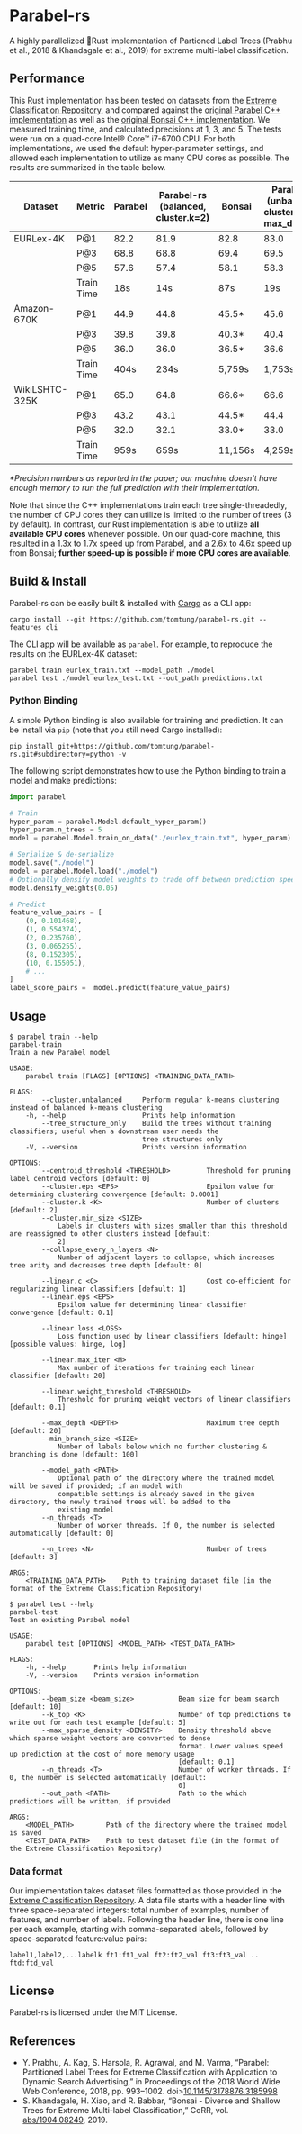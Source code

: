# Parabel-rs

A highly parallelized 🦀Rust implementation of Partioned Label Trees (Prabhu et al., 2018 & Khandagale et al., 2019) for extreme multi-label classification.

## Performance

This Rust implementation has been tested on datasets from the [Extreme Classification Repository](http://manikvarma.org/downloads/XC/XMLRepository.html), and compared against the [original Parabel C++ implementation](http://manikvarma.org/code/Parabel/download.html) as well as the [original Bonsai C++ implementation](https://github.com/xmc-aalto/bonsai). We measured training time, and calculated precisions at 1, 3, and 5. The tests were run on a quad-core Intel® Core™ i7-6700 CPU. For both implementations, we used the default hyper-parameter settings, and allowed each implementation to utilize as many CPU cores as possible. The results are summarized in the table below.

| Dataset         	| Metric     	| Parabel 	| Parabel-rs<br/>(balanced,<br/>cluster.k=2) 	| Bonsai  	| Parabel-rs<br/>(unbalanced,<br/>cluster.k=100,<br/>max\_depth=3) 	|
|-----------------	|------------	|---------	|-------------------------------------------	|---------	|-----------------------------------------------------------------	|
|  EURLex-4K      	| P@1        	| 82.2    	| 81.9                                      	| 82.8    	| 83.0                                                            	|
|                 	| P@3        	| 68.8    	| 68.8                                      	| 69.4    	| 69.5                                                            	|
|                 	| P@5        	| 57.6    	| 57.4                                      	| 58.1    	| 58.3                                                            	|
|                 	| Train Time 	| 18s     	| 14s                                       	| 87s     	| 19s                                                             	|
| Amazon-670K     	| P@1        	| 44.9    	| 44.8                                      	| 45.5*   	| 45.6                                                            	|
|                 	| P@3        	| 39.8    	| 39.8                                      	| 40.3*   	| 40.4                                                            	|
|                 	| P@5        	| 36.0    	| 36.0                                      	| 36.5*   	| 36.6                                                            	|
|                 	| Train Time 	| 404s    	| 234s                                      	| 5,759s  	| 1,753s                                                          	|
|  WikiLSHTC-325K 	| P@1        	| 65.0    	| 64.8                                      	| 66.6*   	| 66.6                                                            	|
|                 	| P@3        	| 43.2    	| 43.1                                      	| 44.5*   	| 44.4                                                            	|
|                 	| P@5        	| 32.0    	| 32.1                                      	| 33.0*   	| 33.0                                                            	|
|                 	| Train Time 	| 959s    	| 659s                                      	| 11,156s 	| 4,259s                                                          	|

*\*Precision numbers as reported in the paper; our machine doesn't have enough memory to run the full prediction with their implementation.*

Note that since the C++ implementations train each tree single-threadedly, the number of CPU cores they can utilize is limited to the number of trees (3 by default). In contrast, our Rust implementation is able to utilize **all available CPU cores** whenever possible. On our quad-core machine, this resulted in a 1.3x to 1.7x speed up from Parabel, and a 2.6x to 4.6x speed up from Bonsai; **further speed-up is possible if more CPU cores are available**.

## Build & Install
Parabel-rs can be easily built & installed with [Cargo](https://doc.rust-lang.org/cargo/getting-started/installation.html) as a CLI app:
```
cargo install --git https://github.com/tomtung/parabel-rs.git --features cli
```

The CLI app will be available as `parabel`. For example, to reproduce the results on the EURLex-4K dataset:
```
parabel train eurlex_train.txt --model_path ./model
parabel test ./model eurlex_test.txt --out_path predictions.txt
```


### Python Binding

A simple Python binding is also available for training and prediction. It can be install via `pip` (note that you still need Cargo installed):

```
pip install git+https://github.com/tomtung/parabel-rs.git#subdirectory=python -v
```

The following script demonstrates how to use the Python binding to train a model and make predictions:

```python
import parabel

# Train
hyper_param = parabel.Model.default_hyper_param()
hyper_param.n_trees = 5
model = parabel.Model.train_on_data("./eurlex_train.txt", hyper_param)

# Serialize & de-serialize
model.save("./model")
model = parabel.Model.load("./model")
# Optionally densify model weights to trade off between prediction speed and memory usage
model.densify_weights(0.05)

# Predict
feature_value_pairs = [
    (0, 0.101468),
    (1, 0.554374),
    (2, 0.235760),
    (3, 0.065255),
    (8, 0.152305),
    (10, 0.155051),
    # ...
]
label_score_pairs =  model.predict(feature_value_pairs)
```

## Usage
```
$ parabel train --help
parabel-train
Train a new Parabel model

USAGE:
    parabel train [FLAGS] [OPTIONS] <TRAINING_DATA_PATH>

FLAGS:
        --cluster.unbalanced     Perform regular k-means clustering instead of balanced k-means clustering
    -h, --help                   Prints help information
        --tree_structure_only    Build the trees without training classifiers; useful when a downstream user needs the
                                 tree structures only
    -V, --version                Prints version information

OPTIONS:
        --centroid_threshold <THRESHOLD>         Threshold for pruning label centroid vectors [default: 0]
        --cluster.eps <EPS>                      Epsilon value for determining clustering convergence [default: 0.0001]
        --cluster.k <K>                          Number of clusters [default: 2]
        --cluster.min_size <SIZE>
            Labels in clusters with sizes smaller than this threshold are reassigned to other clusters instead [default:
            2]
        --collapse_every_n_layers <N>
            Number of adjacent layers to collapse, which increases tree arity and decreases tree depth [default: 0]

        --linear.c <C>                           Cost co-efficient for regularizing linear classifiers [default: 1]
        --linear.eps <EPS>
            Epsilon value for determining linear classifier convergence [default: 0.1]

        --linear.loss <LOSS>
            Loss function used by linear classifiers [default: hinge]  [possible values: hinge, log]

        --linear.max_iter <M>
            Max number of iterations for training each linear classifier [default: 20]

        --linear.weight_threshold <THRESHOLD>
            Threshold for pruning weight vectors of linear classifiers [default: 0.1]

        --max_depth <DEPTH>                      Maximum tree depth [default: 20]
        --min_branch_size <SIZE>
            Number of labels below which no further clustering & branching is done [default: 100]

        --model_path <PATH>
            Optional path of the directory where the trained model will be saved if provided; if an model with
            compatible settings is already saved in the given directory, the newly trained trees will be added to the
            existing model
        --n_threads <T>
            Number of worker threads. If 0, the number is selected automatically [default: 0]

        --n_trees <N>                            Number of trees [default: 3]

ARGS:
    <TRAINING_DATA_PATH>    Path to training dataset file (in the format of the Extreme Classification Repository)
```

```
$ parabel test --help
parabel-test
Test an existing Parabel model

USAGE:
    parabel test [OPTIONS] <MODEL_PATH> <TEST_DATA_PATH>

FLAGS:
    -h, --help       Prints help information
    -V, --version    Prints version information

OPTIONS:
        --beam_size <beam_size>           Beam size for beam search [default: 10]
        --k_top <K>                       Number of top predictions to write out for each test example [default: 5]
        --max_sparse_density <DENSITY>    Density threshold above which sparse weight vectors are converted to dense
                                          format. Lower values speed up prediction at the cost of more memory usage
                                          [default: 0.1]
        --n_threads <T>                   Number of worker threads. If 0, the number is selected automatically [default:
                                          0]
        --out_path <PATH>                 Path to the which predictions will be written, if provided

ARGS:
    <MODEL_PATH>        Path of the directory where the trained model is saved
    <TEST_DATA_PATH>    Path to test dataset file (in the format of the Extreme Classification Repository)
```

### Data format

Our implementation takes dataset files formatted as those provided in the [Extreme Classification Repository](http://manikvarma.org/downloads/XC/XMLRepository.html). A data file starts with a header line with three space-separated integers: total number of examples, number of features, and number of labels. Following the header line, there is one line per each example, starting with comma-separated labels, followed by space-separated feature:value pairs:
```
label1,label2,...labelk ft1:ft1_val ft2:ft2_val ft3:ft3_val .. ftd:ftd_val
```

## License
Parabel-rs is licensed under the MIT License.

## References
- Y. Prabhu, A. Kag, S. Harsola, R. Agrawal, and M. Varma, “Parabel: Partitioned Label Trees for Extreme Classification with Application to Dynamic Search Advertising,” in Proceedings of the 2018 World Wide Web Conference, 2018, pp. 993–1002. doi>[10.1145/3178876.3185998](https://doi.org/10.1145/3178876.3185998)
- S. Khandagale, H. Xiao, and R. Babbar, “Bonsai - Diverse and Shallow Trees for Extreme Multi-label Classification,” CoRR, vol. [abs/1904.08249](http://arxiv.org/abs/1904.08249), 2019.
